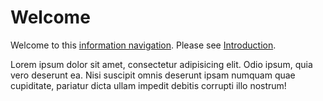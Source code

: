# Welcome

Welcome to this [information navigation](information-navigation.md). Please see [Introduction](introduction.md).

Lorem ipsum dolor sit amet, consectetur adipisicing elit. Odio ipsum, quia vero deserunt ea. Nisi suscipit omnis deserunt ipsam numquam quae cupiditate, pariatur dicta ullam impedit debitis corrupti illo nostrum!